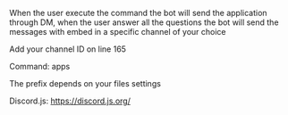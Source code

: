 When the user execute the command the bot will send the application through DM, when the user answer all the questions the bot will send the messages with embed in a specific channel of your choice

Add your channel ID on line 165

Command: apps

The prefix depends on your files settings

Discord.js:
https://discord.js.org/
